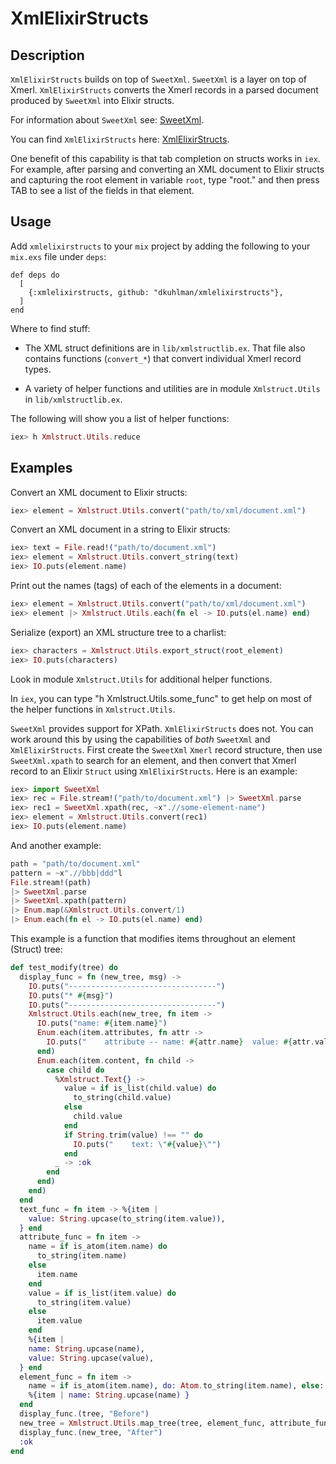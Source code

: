 # XmlElixirStructs

## Description

`XmlElixirStructs` builds on top of `SweetXml`.  `SweetXml` is a layer on top of Xmerl.  `XmlElixirStructs` converts the Xmerl
records in a parsed document produced by `SweetXml` into Elixir
structs.

For information about `SweetXml` see:
[SweetXml](https://hexdocs.pm/sweet_xml/SweetXml.html).

You can find `XmlElixirStructs` here:
[XmlElixirStructs](https://github.com/dkuhlman/xmlelixirstructs).

One benefit of this capability is that tab completion on structs
works in `iex`.  For example, after parsing and converting an XML
document to Elixir structs and capturing the root element in
variable `root`, type "root." and then press TAB to
see a list of the fields in that element.


## Usage

Add `xmlelixirstructs` to your `mix` project by adding the following
to your `mix.exs` file under `deps`:

```
def deps do
  [
    {:xmlelixirstructs, github: "dkuhlman/xmlelixirstructs"},
  ]
end
```

Where to find stuff:

- The XML struct definitions are in `lib/xmlstructlib.ex`.  That
  file also contains functions (`convert_*`) that convert individual
  Xmerl record types.

- A variety of helper functions and utilities are in module
  `Xmlstruct.Utils` in `lib/xmlstructlib.ex`.

The following will show you a list of helper functions:

```elixir
iex> h Xmlstruct.Utils.reduce
```


## Examples

Convert an XML document to Elixir structs:

```elixir
iex> element = Xmlstruct.Utils.convert("path/to/xml/document.xml")
```

Convert an XML document in a string to Elixir structs:

```elixir
iex> text = File.read!("path/to/document.xml")
iex> element = Xmlstruct.Utils.convert_string(text)
iex> IO.puts(element.name)
```

Print out the names (tags) of each of the elements in a document:

```elixir
iex> element = Xmlstruct.Utils.convert("path/to/xml/document.xml")
iex> element |> Xmlstruct.Utils.each(fn el -> IO.puts(el.name) end)
```

Serialize (export) an XML structure tree to a charlist:

```elixir
iex> characters = Xmlstruct.Utils.export_struct(root_element)
iex> IO.puts(characters)
```

Look in module `Xmlstruct.Utils` for additional helper functions.

In `iex`, you can type "h Xmlstruct.Utils.some_func" to get help on
most of the helper functions in `Xmlstruct.Utils`.

`SweetXml` provides support for XPath.  `XmlElixirStructs` does not.
You can work around this by using the capabilities of *both*
`SweetXml` and `XmlElixirStructs`.  First create the `SweetXml`
`Xmerl` record structure, then use `SweetXml.xpath` to search for an
element, and then convert that Xmerl record to an Elixir `Struct` using
`XmlElixirStructs`.  Here is an example:

```elixir
iex> import SweetXml
iex> rec = File.stream!("path/to/document.xml") |> SweetXml.parse
iex> rec1 = SweetXml.xpath(rec, ~x".//some-element-name")
iex> element = Xmlstruct.Utils.convert(rec1)
iex> IO.puts(element.name)
```

And another example:

```elixir
path = "path/to/document.xml"
pattern = ~x".//bbb|ddd"l
File.stream!(path)
|> SweetXml.parse
|> SweetXml.xpath(pattern)
|> Enum.map(&Xmlstruct.Utils.convert/1)
|> Enum.each(fn el -> IO.puts(el.name) end)
```

This example is a function that modifies items throughout an element
(Struct) tree:

```elixir
def test_modify(tree) do
  display_func = fn (new_tree, msg) ->
    IO.puts("---------------------------------")
    IO.puts("* #{msg}")
    IO.puts("---------------------------------")
    Xmlstruct.Utils.each(new_tree, fn item ->
      IO.puts("name: #{item.name}")
      Enum.each(item.attributes, fn attr ->
        IO.puts("    attribute -- name: #{attr.name}  value: #{attr.value}")
      end)
      Enum.each(item.content, fn child ->
        case child do
          %Xmlstruct.Text{} ->
            value = if is_list(child.value) do
              to_string(child.value)
            else
              child.value
            end
            if String.trim(value) !== "" do
              IO.puts("    text: \"#{value}\"")
            end
          _ -> :ok
        end
      end)
    end)
  end
  text_func = fn item -> %{item |
    value: String.upcase(to_string(item.value)),
  } end
  attribute_func = fn item ->
    name = if is_atom(item.name) do
      to_string(item.name)
    else
      item.name
    end
    value = if is_list(item.value) do
      to_string(item.value)
    else
      item.value
    end
    %{item |
    name: String.upcase(name),
    value: String.upcase(value),
  } end
  element_func = fn item ->
    name = if is_atom(item.name), do: Atom.to_string(item.name), else: item.name
    %{item | name: String.upcase(name) }
  end
  display_func.(tree, "Before")
  new_tree = Xmlstruct.Utils.map_tree(tree, element_func, attribute_func, text_func)
  display_func.(new_tree, "After")
  :ok
end
```
